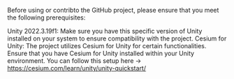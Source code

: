 Before using or contribto the GitHub project, please ensure that you meet the following prerequisites:

Unity 2022.3.19f1: Make sure you have this specific version of Unity installed on your system to ensure compatibility with the project.
Cesium for Unity: The project utilizes Cesium for Unity for certain functionalities. Ensure that you have Cesium for Unity installed within your Unity environment. You can follow this setup here -> https://cesium.com/learn/unity/unity-quickstart/
